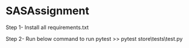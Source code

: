 # SASAssignment


Step 1- Install all requirements.txt

Step 2- Run below command to run pytest
        >> pytest store\tests\test.py